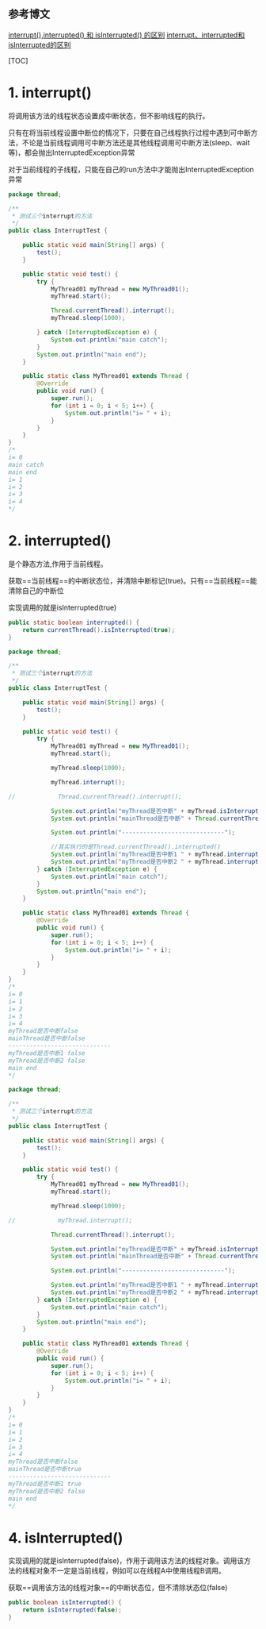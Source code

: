 ## 参考博文
[interrupt(),interrupted() 和 isInterrupted() 的区别](https://juejin.im/post/5bdfa23be51d451ad03495f5)
[interrupt、interrupted和isInterrupted的区别](https://www.jianshu.com/p/edc5d5575aee)


[TOC]

# 1. interrupt()
将调用该方法的线程状态设置成中断状态，但不影响线程的执行。

只有在将当前线程设置中断位的情况下，只要在自己线程执行过程中遇到可中断方法，不论是当前线程调用可中断方法还是其他线程调用可中断方法(sleep、wait等)，都会抛出InterruptedException异常

对于当前线程的子线程，只能在自己的run方法中才能抛出InterruptedException异常
```java
package thread;

/**
 * 测试三个interrupt的方法
 */
public class InterruptTest {

    public static void main(String[] args) {
        test();
    }

    public static void test() {
        try {
            MyThread01 myThread = new MyThread01();
            myThread.start();

            Thread.currentThread().interrupt();
            myThread.sleep(1000);

        } catch (InterruptedException e) {
            System.out.println("main catch");
        }
        System.out.println("main end");
    }

    public static class MyThread01 extends Thread {
        @Override
        public void run() {
            super.run();
            for (int i = 0; i < 5; i++) {
                System.out.println("i= " + i);
            }
        }
    }
}
/*
i= 0
main catch
main end
i= 1
i= 2
i= 3
i= 4
*/
```

# 2. interrupted()
是个静态方法,作用于当前线程。

获取==当前线程==的中断状态位，并清除中断标记(true)。只有==当前线程==能清除自己的中断位

实现调用的就是isInterrupted(true)

```java
public static boolean interrupted() {
    return currentThread().isInterrupted(true);
}
```

```java
package thread;

/**
 * 测试三个interrupt的方法
 */
public class InterruptTest {

    public static void main(String[] args) {
        test();
    }

    public static void test() {
        try {
            MyThread01 myThread = new MyThread01();
            myThread.start();

            myThread.sleep(1000);

            myThread.interrupt();

//            Thread.currentThread().interrupt();

            System.out.println("myThread是否中断" + myThread.isInterrupted());
            System.out.println("mainThread是否中断" + Thread.currentThread().isInterrupted());

            System.out.println("-----------------------------");

            //其实执行的是Thread.currentThread().interrupted()
            System.out.println("myThread是否中断1 " + myThread.interrupted());
            System.out.println("myThread是否中断2 " + myThread.interrupted());
        } catch (InterruptedException e) {
            System.out.println("main catch");
        }
        System.out.println("main end");
    }

    public static class MyThread01 extends Thread {
        @Override
        public void run() {
            super.run();
            for (int i = 0; i < 5; i++) {
                System.out.println("i= " + i);
            }
        }
    }
}
/*
i= 0
i= 1
i= 2
i= 3
i= 4
myThread是否中断false
mainThread是否中断false
-----------------------------
myThread是否中断1 false
myThread是否中断2 false
main end
*/
```


```java
package thread;

/**
 * 测试三个interrupt的方法
 */
public class InterruptTest {

    public static void main(String[] args) {
        test();
    }

    public static void test() {
        try {
            MyThread01 myThread = new MyThread01();
            myThread.start();

            myThread.sleep(1000);

//            myThread.interrupt();

            Thread.currentThread().interrupt();

            System.out.println("myThread是否中断" + myThread.isInterrupted());
            System.out.println("mainThread是否中断" + Thread.currentThread().isInterrupted());

            System.out.println("-----------------------------");

            System.out.println("myThread是否中断1 " + myThread.interrupted());
            System.out.println("myThread是否中断2 " + myThread.interrupted());
        } catch (InterruptedException e) {
            System.out.println("main catch");
        }
        System.out.println("main end");
    }

    public static class MyThread01 extends Thread {
        @Override
        public void run() {
            super.run();
            for (int i = 0; i < 5; i++) {
                System.out.println("i= " + i);
            }
        }
    }
}
/*
i= 0
i= 1
i= 2
i= 3
i= 4
myThread是否中断false
mainThread是否中断true
-----------------------------
myThread是否中断1 true
myThread是否中断2 false
main end
*/
```


# 4. isInterrupted()
实现调用的就是isInterrupted(false)，作用于调用该方法的线程对象。调用该方法的线程对象不一定是当前线程，例如可以在线程A中使用线程B调用。

获取==调用该方法的线程对象==的中断状态位，但不清除状态位(false)

```java
public boolean isInterrupted() {
    return isInterrupted(false);
}
```
